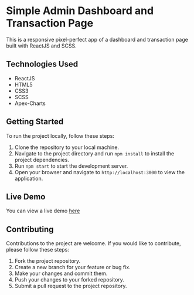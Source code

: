 # Simple Admin Dashboard and Transaction Page

This is a responsive pixel-perfect app of a dashboard and transaction page built with ReactJS and SCSS.

## Technologies Used

- ReactJS
- HTML5
- CSS3
- SCSS
- Apex-Charts

## Getting Started

To run the project locally, follow these steps:

1. Clone the repository to your local machine.
2. Navigate to the project directory and run `npm install` to install the project dependencies.
3. Run `npm start` to start the development server.
4. Open your browser and navigate to `http://localhost:3000` to view the application.

## Live Demo
You can view a live demo [here](https://admin-dash-demo.netlify.app/)

## Contributing

Contributions to the project are welcome. If you would like to contribute, please follow these steps:

1. Fork the project repository.
2. Create a new branch for your feature or bug fix.
3. Make your changes and commit them.
4. Push your changes to your forked repository.
5. Submit a pull request to the project repository.
